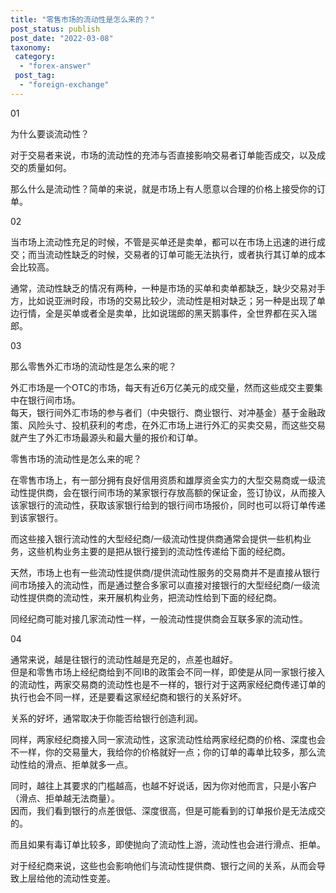 ```yaml
---
title: "零售市场的流动性是怎么来的？"
post_status: publish
post_date: "2022-03-08"
taxonomy:
 category: 
  - "forex-answer"
 post_tag: 
  - "foreign-exchange"
---
```


01

为什么要谈流动性？

对于交易者来说，市场的流动性的充沛与否直接影响交易者订单能否成交，以及成交的质量如何。  

那么什么是流动性？简单的来说，就是市场上有人愿意以合理的价格上接受你的订单。  

02

当市场上流动性充足的时候，不管是买单还是卖单，都可以在市场上迅速的进行成交；而当流动性缺乏的时候，交易者的订单可能无法执行，或者执行其订单的成本会比较高。  

通常，流动性缺乏的情况有两种，一种是市场的买单和卖单都缺乏，缺少交易对手方，比如说亚洲时段，市场的交易比较少，流动性是相对缺乏；另一种是出现了单边行情，全是买单或者全是卖单，比如说瑞郎的黑天鹅事件，全世界都在买入瑞郎。  

03

那么零售外汇市场的流动性是怎么来的呢？

外汇市场是一个OTC的市场，每天有近6万亿美元的成交量，然而这些成交主要集中在银行间市场。  
每天，银行间外汇市场的参与者们（中央银行、商业银行、对冲基金）基于金融政策、风险头寸、投机获利的考虑，在外汇市场上进行外汇的买卖交易，而这些交易就产生了外汇市场最源头和最大量的报价和订单。  

零售市场的流动性是怎么来的呢？

在零售市场上，有一部分拥有良好信用资质和雄厚资金实力的大型交易商或一级流动性提供商，会在银行间市场的某家银行存放高额的保证金，签订协议，从而接入该家银行的流动性，获取该家银行给到的银行间市场报价，同时也可以将订单传递到该家银行。  

而这些接入银行流动性的大型经纪商/一级流动性提供商通常会提供一些机构业务，这些机构业务主要的是把从银行接到的流动性传递给下面的经纪商。  

天然，市场上也有一些流动性提供商/提供流动性服务的交易商并不是直接从银行间市场接入的流动性，而是通过整合多家可以直接对接银行的大型经纪商/一级流动性提供商的流动性，来开展机构业务，把流动性给到下面的经纪商。  

同经纪商可能对接几家流动性一样，一般流动性提供商会互联多家的流动性。  

04

通常来说，越是往银行的流动性越是充足的，点差也越好。  
但是和零售市场上经纪商给到不同IB的政策会不同一样，即使是从同一家银行接入的流动性，两家交易商的流动性也是不一样的，银行对于这两家经纪商传递订单的执行也会不同一样，还是要看这家经纪商和银行的关系好坏。  

关系的好坏，通常取决于你能否给银行创造利润。  

同样，两家经纪商接入同一家流动性，这家流动性给两家经纪商的价格、深度也会不一样，你的交易量大，我给你的价格就好一点；你的订单的毒单比较多，那么流动性给的滑点、拒单就多一点。  

同时，越往上其要求的门槛越高，也越不好说话，因为你对他而言，只是小客户（滑点、拒单越无法商量）。  
因而，我们看到银行的点差很低、深度很高，但是可能看到的订单报价是无法成交的。  

而且如果有毒订单比较多，即使抛向了流动性上游，流动性也会进行滑点、拒单。  

对于经纪商来说，这些也会影响他们与流动性提供商、银行之间的关系，从而会导致上层给他的流动性变差。
